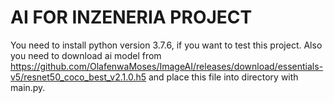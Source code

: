 # AI FOR INZENERIA PROJECT
You need to install python version 3.7.6, if you want to test this project.
Also you need to download ai model from https://github.com/OlafenwaMoses/ImageAI/releases/download/essentials-v5/resnet50_coco_best_v2.1.0.h5 and place this file into directory with main.py.
